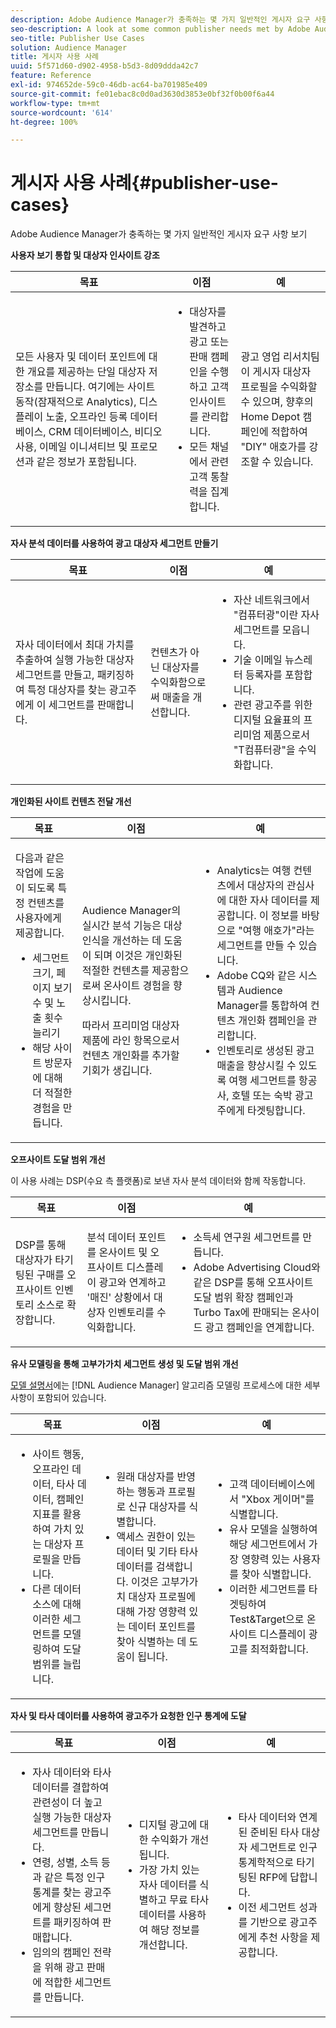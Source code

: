 ```yaml
---
description: Adobe Audience Manager가 충족하는 몇 가지 일반적인 게시자 요구 사항 보기
seo-description: A look at some common publisher needs met by Adobe Audience Manager.
seo-title: Publisher Use Cases
solution: Audience Manager
title: 게시자 사용 사례
uuid: 5f571d60-d902-4958-b5d3-8d09ddda42c7
feature: Reference
exl-id: 974652de-59c0-46db-ac64-ba701985e409
source-git-commit: fe01ebac8c0d0ad3630d3853e0bf32f0b00f6a44
workflow-type: tm+mt
source-wordcount: '614'
ht-degree: 100%

---
```


# 게시자 사용 사례{#publisher-use-cases}

Adobe Audience Manager가 충족하는 몇 가지 일반적인 게시자 요구 사항 보기

<!-- 

c_pub_use_case.xml

 -->

**사용자 보기 통합 및 대상자 인사이트 강조**

<table id="table_7051791195CE41B49173BBF9E581BFB6"> 
 <thead> 
  <tr> 
   <th colname="col1" class="entry"> 목표 </th> 
   <th colname="col2" class="entry"> 이점 </th> 
   <th colname="col3" class="entry"> 예 </th> 
  </tr> 
 </thead>
 <tbody> 
  <tr> 
   <td colname="col1"> <p>모든 사용자 및 데이터 포인트에 대한 개요를 제공하는 단일 대상자 저장소를 만듭니다. 여기에는 사이트 동작(잠재적으로 Analytics), 디스플레이 노출, 오프라인 등록 데이터베이스, CRM 데이터베이스, 비디오 사용, 이메일 이니셔티브 및 프로모션과 같은 정보가 포함됩니다. </p> </td> 
   <td colname="col2"> <p> 
     <ul id="ul_FB6683152C7D4D65AF951BA55E123427"> 
      <li id="li_45C12198EDDE4107AE59947BBAA51A60">대상자를 발견하고 광고 또는 판매 캠페인을 수행하고 고객 인사이트를 관리합니다. </li> 
      <li id="li_53727E7A3D494299B4631439612AC226">모든 채널에서 관련 고객 통찰력을 집계합니다. </li> 
     </ul> </p> </td> 
   <td colname="col3"> <p>광고 영업 리서치팀이 게시자 대상자 프로필을 수익화할 수 있으며, 향후의 Home Depot 캠페인에 적합하여 "DIY" 애호가를 강조할 수 있습니다. </p> </td> 
  </tr> 
 </tbody> 
</table>

**자사 분석 데이터를 사용하여 광고 대상자 세그먼트 만들기**

<table id="table_EE77D9F5BAD1473C8E058EE778AF2C3F"> 
 <thead> 
  <tr> 
   <th colname="col1" class="entry"> 목표 </th> 
   <th colname="col2" class="entry"> 이점 </th> 
   <th colname="col3" class="entry"> 예 </th> 
  </tr> 
 </thead>
 <tbody> 
  <tr> 
   <td colname="col1"> <p>자사 데이터에서 최대 가치를 추출하여 실행 가능한 대상자 세그먼트를 만들고, 패키징하여 특정 대상자를 찾는 광고주에게 이 세그먼트를 판매합니다. </p> </td> 
   <td colname="col2"> <p>컨텐츠가 아닌 대상자를 수익화함으로써 매출을 개선합니다. </p> </td> 
   <td colname="col3"> <p> 
     <ul id="ul_07695D68C7FA4BDE92E69AB84B59F0B5"> 
      <li id="li_D271C4C62589403C9F5D3B478EA1B1F3">자산 네트워크에서 "컴퓨터광"이란 자사 세그먼트를 모읍니다. </li> 
      <li id="li_1EC9E0F4BC6343C88CF29D07B9D1DA11">기술 이메일 뉴스레터 등록자를 포함합니다. </li> 
      <li id="li_2C5CE406BAEC4F3B8AAED5DF414E1C8B">관련 광고주를 위한 디지털 요율표의 프리미엄 제품으로서 "T컴퓨터광"을 수익화합니다. </li> 
     </ul> </p> </td> 
  </tr> 
 </tbody> 
</table>

**개인화된 사이트 컨텐츠 전달 개선**

<table id="table_D8E82821D9F1491A822A6ABA3A988386"> 
 <thead> 
  <tr> 
   <th colname="col1" class="entry"> 목표 </th> 
   <th colname="col2" class="entry"> 이점 </th> 
   <th colname="col3" class="entry"> 예 </th> 
  </tr> 
 </thead>
 <tbody> 
  <tr> 
   <td colname="col1"> <p>다음과 같은 작업에 도움이 되도록 특정 컨텐츠를 사용자에게 제공합니다. </p> <p> 
     <ul id="ul_ACE36F7845EB4A2E9005ECCD746495CC"> 
      <li id="li_0714139FF2F5492DA32FB95456699E54">세그먼트 크기, 페이지 보기 수 및 노출 횟수 늘리기 </li> 
      <li id="li_2CA4DFF2836D4F71A137829074F46D17">해당 사이트 방문자에 대해 더 적절한 경험을 만듭니다. </li> 
     </ul> </p> </td> 
   <td colname="col2"> <p><span class="keyword"> Audience Manager</span>의 실시간 분석 기능은 대상 인식을 개선하는 데 도움이 되며 이것은 개인화된 적절한 컨텐츠를 제공함으로써 온사이트 경험을 향상시킵니다. </p> <p>따라서 프리미엄 대상자 제품에 라인 항목으로서 컨텐츠 개인화를 추가할 기회가 생깁니다. </p> </td> 
   <td colname="col3"> <p> 
     <ul id="ul_EEED2DAD504C486F8C00992219C893F7"> 
      <li id="li_E536F7C79824484DA3DC895809B849F4">Analytics는 여행 컨텐츠에서 대상자의 관심사에 대한 자사 데이터를 제공합니다. 이 정보를 바탕으로 "여행 애호가"라는 세그먼트를 만들 수 있습니다. </li> 
      <li id="li_DCB3A5F3772C4DCEB757A4AB6CABFBE3">Adobe CQ와 같은 시스템과 <span class="keyword">Audience Manager</span>를 통합하여 컨텐츠 개인화 캠페인을 관리합니다. </li> 
      <li id="li_A9BFB7EB7504492BA83F182BE5E8CEF8">인벤토리로 생성된 광고 매출을 향상시킬 수 있도록 여행 세그먼트를 항공사, 호텔 또는 숙박 광고주에게 타겟팅합니다. </li> 
     </ul> </p> </td> 
  </tr> 
 </tbody> 
</table>

**오프사이트 도달 범위 개선**

이 사용 사례는 DSP(수요 측 플랫폼)로 보낸 자사 분석 데이터와 함께 작동합니다.

<table id="table_F88329D45D9441F1A8EDB9D6140FD02D"> 
 <thead> 
  <tr> 
   <th colname="col1" class="entry"> 목표 </th> 
   <th colname="col2" class="entry"> 이점 </th> 
   <th colname="col3" class="entry"> 예 </th> 
  </tr>
 </thead>
 <tbody> 
  <tr> 
   <td colname="col1"> <p>DSP를 통해 대상자가 타기팅된 구매를 오프사이트 인벤토리 소스로 확장합니다. </p> </td> 
   <td colname="col2"> <p>분석 데이터 포인트를 온사이트 및 오프사이트 디스플레이 광고와 연계하고 '매진' 상황에서 대상자 인벤토리를 수익화합니다. </p> </td> 
   <td colname="col3"> <p> 
     <ul id="ul_EE7A86BFFE534A59A9F8C7CAF46A31E5"> 
      <li id="li_D399592D9D904865BD319DC3621B832B">소득세 연구원 세그먼트를 만듭니다. </li> 
      <li id="li_D28AC8BA5E194176BB8736B089B3C2F7">Adobe Advertising Cloud와 같은 DSP를 통해 오프사이트 도달 범위 확장 캠페인과 Turbo Tax에 판매되는 온사이드 광고 캠페인을 연계합니다. </li> 
     </ul> </p> </td> 
  </tr> 
 </tbody> 
</table>

**유사 모델링을 통해 고부가가치 세그먼트 생성 및 도달 범위 개선**

[모델 설명서](../features/algorithmic-models/understanding-models.md)에는 [!DNL Audience Manager] 알고리즘 모델링 프로세스에 대한 세부 사항이 포함되어 있습니다.

<table id="table_A10E4656E2A74EF5BCCA42A7AAA94416"> 
 <thead> 
  <tr> 
   <th colname="col1" class="entry"> 목표 </th> 
   <th colname="col2" class="entry"> 이점 </th> 
   <th colname="col3" class="entry"> 예 </th> 
  </tr>
 </thead>
 <tbody> 
  <tr> 
   <td colname="col1"> <p> 
     <ul id="ul_6B69497AA7F543249FF820B1D5DC604F"> 
      <li id="li_7022E99BC3C6475988B8424528A221A8">사이트 행동, 오프라인 데이터, 타사 데이터, 캠페인 지표를 활용하여 가치 있는 대상자 프로필을 만듭니다. </li> 
      <li id="li_DBD50B14B3D34D9AB72C42E245406FE8">다른 데이터 소스에 대해 이러한 세그먼트를 모델링하여 도달 범위를 늘립니다. </li> 
     </ul> </p> </td> 
   <td colname="col2"> <p> 
     <ul id="ul_CC5448D2EA0646D4AF3547E81DE31FDE"> 
      <li id="li_8F11E40026404C1380F26F6D03952C8E">원래 대상자를 반영하는 행동과 프로필로 신규 대상자를 식별합니다. </li> 
      <li id="li_5F67AD849EC145DBB1E52A92BBE2CEE3">액세스 권한이 있는 데이터 및 기타 타사 데이터를 검색합니다. 이것은 고부가가치 대상자 프로필에 대해 가장 영향력 있는 데이터 포인트를 찾아 식별하는 데 도움이 됩니다. </li> 
     </ul> </p> </td> 
   <td colname="col3"> <p> 
     <ul id="ul_51091241D6B94A849A383538045D797C"> 
      <li id="li_88798E58BA574FA196CFC02C9C55A293">고객 데이터베이스에서 "Xbox 게이머"를 식별합니다. </li> 
      <li id="li_1136BBC68C8242CE9F116F2C70A4C164">유사 모델을 실행하여 해당 세그먼트에서 가장 영향력 있는 사용자를 찾아 식별합니다. </li> 
      <li id="li_8BAED15DF7BA41B28B51BE8DC71DFDE8">이러한 세그먼트를 타겟팅하여 Test&amp;Target으로 온사이트 디스플레이 광고를 최적화합니다. </li> 
     </ul> </p> </td> 
  </tr> 
 </tbody> 
</table>

**자사 및 타사 데이터를 사용하여 광고주가 요청한 인구 통계에 도달**

<table id="table_63E19A09F1254D83A84F741CFB68A684"> 
 <thead> 
  <tr> 
   <th colname="col1" class="entry"> 목표 </th> 
   <th colname="col2" class="entry"> 이점 </th> 
   <th colname="col3" class="entry"> 예 </th> 
  </tr> 
 </thead>
 <tbody> 
  <tr> 
   <td colname="col1"> <p> 
     <ul id="ul_DB5B31FB1C7D4D36B9C32912921B39B5"> 
      <li id="li_7B750D619A8F40329B027559DDC5CFB0">자사 데이터와 타사 데이터를 결합하여 관련성이 더 높고 실행 가능한 대상자 세그먼트를 만듭니다. </li> 
      <li id="li_E0BC69F4F1BC4A2FA8B1807815072642">연령, 성별, 소득 등과 같은 특정 인구 통계를 찾는 광고주에게 향상된 세그먼트를 패키징하여 판매합니다. </li> 
      <li id="li_87FD5150D9F74FC9973FECD5DA363C34">임의의 캠페인 전략을 위해 광고 판매에 적합한 세그먼트를 만듭니다. </li> 
     </ul> </p> </td> 
   <td colname="col2"> <p> 
     <ul id="ul_9AABE5394A2B4352A9A368C3F887F583"> 
      <li id="li_64324505C1494879AE01DD93DFFF4753">디지털 광고에 대한 수익화가 개선됩니다. </li> 
      <li id="li_429471653E65467582B193F89D7C5426">가장 가치 있는 자사 데이터를 식별하고 무료 타사 데이터를 사용하여 해당 정보를 개선합니다. </li> 
     </ul> </p> </td> 
   <td colname="col3"> <p> 
     <ul id="ul_E59B88951B454AEA8E898A64C07F0F49"> 
      <li id="li_A856501CD9AB4ABFA4A440D2F451DFD2">타사 데이터와 연계된 준비된 타사 대상자 세그먼트로 인구 통계학적으로 타기팅된 RFP에 답합니다. </li> 
      <li id="li_32C82F83D0D440C0B86C527FD4BAF118">이전 세그먼트 성과를 기반으로 광고주에게 추천 사항을 제공합니다. </li> 
     </ul> </p> </td> 
  </tr> 
 </tbody> 
</table>
